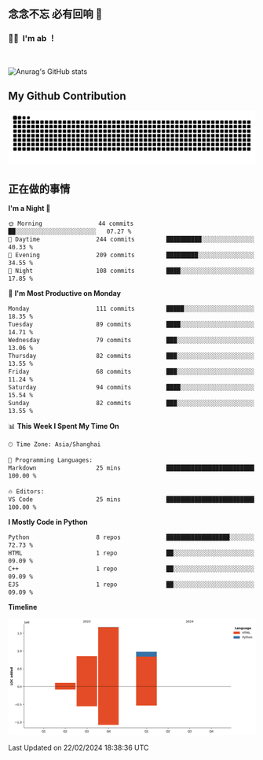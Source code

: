 ## 念念不忘 必有回响  👋
### 👨‍🔧&nbsp;&nbsp;I'm ab ！

<br>

![Anurag's GitHub stats](https://github-readme-stats.vercel.app/api?username=abinzzz&count_private=true&show_icons=true&theme=tokyonight)


## My Github Contribution
![](https://github.com/abinzzz/abinzzz/blob/output/github-contribution-grid-snake.svg)

## 正在做的事情

<!--START_SECTION:waka-->
**I'm a Night 🦉** 

```text
🌞 Morning                44 commits          ██░░░░░░░░░░░░░░░░░░░░░░░   07.27 % 
🌆 Daytime                244 commits         ██████████░░░░░░░░░░░░░░░   40.33 % 
🌃 Evening                209 commits         █████████░░░░░░░░░░░░░░░░   34.55 % 
🌙 Night                  108 commits         ████░░░░░░░░░░░░░░░░░░░░░   17.85 % 
```
📅 **I'm Most Productive on Monday** 

```text
Monday                   111 commits         █████░░░░░░░░░░░░░░░░░░░░   18.35 % 
Tuesday                  89 commits          ████░░░░░░░░░░░░░░░░░░░░░   14.71 % 
Wednesday                79 commits          ███░░░░░░░░░░░░░░░░░░░░░░   13.06 % 
Thursday                 82 commits          ███░░░░░░░░░░░░░░░░░░░░░░   13.55 % 
Friday                   68 commits          ███░░░░░░░░░░░░░░░░░░░░░░   11.24 % 
Saturday                 94 commits          ████░░░░░░░░░░░░░░░░░░░░░   15.54 % 
Sunday                   82 commits          ███░░░░░░░░░░░░░░░░░░░░░░   13.55 % 
```


📊 **This Week I Spent My Time On** 

```text
🕑︎ Time Zone: Asia/Shanghai

💬 Programming Languages: 
Markdown                 25 mins             █████████████████████████   100.00 % 

🔥 Editors: 
VS Code                  25 mins             █████████████████████████   100.00 % 
```

**I Mostly Code in Python** 

```text
Python                   8 repos             ██████████████████░░░░░░░   72.73 % 
HTML                     1 repo              ██░░░░░░░░░░░░░░░░░░░░░░░   09.09 % 
C++                      1 repo              ██░░░░░░░░░░░░░░░░░░░░░░░   09.09 % 
EJS                      1 repo              ██░░░░░░░░░░░░░░░░░░░░░░░   09.09 % 
```



**Timeline**

![Lines of Code chart](https://raw.githubusercontent.com/abinzzz/abinzzz/main/assets/bar_graph.png)


 Last Updated on 22/02/2024 18:38:36 UTC
<!--END_SECTION:waka-->


